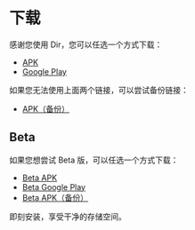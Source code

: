 # 下载

感谢您使用 Dir，您可以任选一个方式下载：

* [APK](https://install.appcenter.ms/orgs/applinesoft/apps/dir/distribution_groups/public%20release)
* [Google Play](https://play.google.com/store/apps/details?id=kh.android.dir)

如果您无法使用上面两个链接，可以尝试备份链接：

* [APK（备份）](https://dir.yuuta.moe/api/beta?stable)

## Beta

如果您想尝试 Beta 版，可以任选一个方式下载：

* [Beta APK](https://install.appcenter.ms/orgs/applinesoft/apps/dir/distribution_groups/public%20beta)
* [Beta Google Play](https://play.google.com/apps/testing/kh.android.dir)
* [Beta APK（备份）](https://dir.yuuta.moe/api/beta)

即刻安装，享受干净的存储空间。
